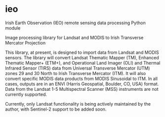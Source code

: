 # ieo
Irish Earth Observation (IEO) remote sensing data processing Python module

Image processing library for Landsat and MODIS to Irish Transverse Mercator Projection

This library, at present, is designed to import data from Landsat and MODIS sensors. The library will convert Landsat Thematic Mapper (TM), Enhanced Thematic Mapper+ (ETM+), and Operational Land Imager (OLI) and Thermal Infrared Sensor (TIRS) data from Universal Transverse Mercator (UTM) zones 29 and 30 North to Irish Transverse Mercator (ITM). It will also convert specific MODIS data products from MODIS Sinusoidal to ITM. In all cases, outputs are in an ENVI (Harris Geospatial, Boulder, CO, USA) format. Data from the Landsat 1-5 Multispectral Scanner (MSS) instruments are not currently supported.

Currently, only Landsat functionality is being actively maintained by the author, with Sentinel-2 support to be added soon.
